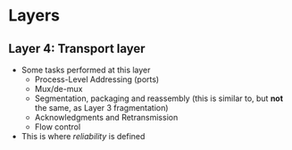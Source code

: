 # Layers
## Layer 4: Transport layer
* Some tasks performed at this layer
  * Process-Level Addressing (ports)
  * Mux/de-mux
  * Segmentation, packaging and reassembly (this is similar to, but  __not__ the same, as Layer 3 fragmentation)
  * Acknowledgments and Retransmission
  * Flow control
* This is where _reliability_ is defined